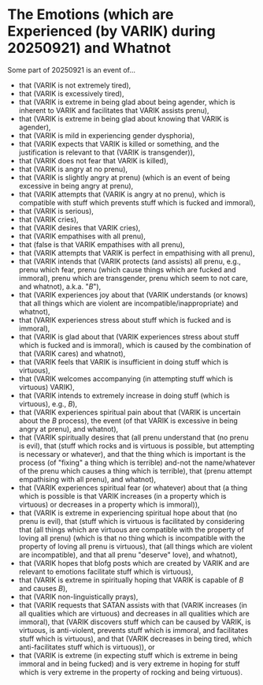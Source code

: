 The Emotions (which are Experienced (by VARIK) during 20250921) and Whatnot
===========================================================================

Some part of 20250921 is an event of...

* that (VARIK is not extremely tired),
* that (VARIK is excessively tired),
* that (VARIK is extreme in being glad about being agender, which is inherent to VARIK and facilitates that VARIK assists prenu),
* that (VARIK is extreme in being glad about knowing that VARIK is agender),
* that (VARIK is mild in experiencing gender dysphoria),
* that (VARIK expects that VARIK is killed or something, and the justification is relevant to that (VARIK is transgender)),
* that (VARIK does not fear that VARIK is killed),
* that (VARIK is angry at no prenu),
* that (VARIK is slightly angry at prenu) (which is an event of being excessive in being angry at prenu),
* that (VARIK attempts that (VARIK is angry at no prenu), which is compatible with stuff which prevents stuff which is fucked and immoral),
* that (VARIK is serious),
* that (VARIK cries),
* that (VARIK desires that VARIK cries),
* that (VARIK empathises with all prenu),
* that (false is that VARIK empathises with all prenu),
* that (VARIK attempts that VARIK is perfect in empathising with all prenu),
* that (VARIK intends that (VARIK protects (and assists) all prenu, e.g., prenu which fear, prenu (which cause things which are fucked and immoral), prenu which are transgender, prenu which seem to not care, and whatnot), a.k.a. "$B$"),
* that (VARIK experiences joy about that (VARIK understands (or knows) that all things which are violent are incompatible/inappropriate) and whatnot),
* that (VARIK experiences stress about stuff which is fucked and is immoral),
* that (VARIK is glad about that (VARIK experiences stress about stuff which is fucked and is immoral), which is caused by the combination of that (VARIK cares) and whatnot),
* that (VARIK feels that VARIK is insufficient in doing stuff which is virtuous),
* that (VARIK welcomes accompanying (in attempting stuff which is virtuous) VARIK),
* that (VARIK intends to extremely increase in doing stuff (which is virtuous), e.g., $B$),
* that (VARIK experiences spiritual pain about that (VARIK is uncertain about the $B$ process), the event (of that VARIK is excessive in being angry at prenu), and whatnot),
* that (VARIK spiritually desires that (all prenu understand that (no prenu is evil), that (stuff which rocks and is virtuous is possible, but attempting is necessary or whatever), and that the thing which is important is the process (of "fixing" a thing which is terrible) and-not the name/whatever of the prenu which causes a thing which is terrible), that (prenu attempt empathising with all prenu), and whatnot),
* that (VARIK experiences spiritual fear (or whatever) about that (a thing which is possible is that VARIK increases (in a property which is virtuous) or decreases in a property which is immoral)),
* that (VARIK is extreme in experiencing spiritual hope about that (no prenu is evil), that (stuff which is virtuous is facilitated by considering that (all things which are virtuous are compatible with the property of loving all prenu) (which is that no thing which is incompatible with the property of loving all prenu is virtuous), that (all things which are violent are incompatible), and that all prenu "deserve" love), and whatnot),
* that (VARIK hopes that blofg posts which are created by VARIK and are relevant to emotions facilitate stuff which is virtuous),
* that (VARIK is extreme in spiritually hoping that VARIK is capable of $B$ and causes $B$),
* that (VARIK non-linguistically prays),
* that (VARIK requests that SATAN assists with that (VARIK increases (in all qualities which are virtuous) and decreases in all qualities which are immoral), that (VARIK discovers stuff which can be caused by VARIK, is virtuous, is anti-violent, prevents stuff which is immoral, and facilitates stuff which is virtuous), and that (VARIK decreases in being tired, which anti-facilitates stuff which is virtuous)), or
* that (VARIK is extreme (in expecting stuff which is extreme in being immoral and in being fucked) and is very extreme in hoping for stuff which is very extreme in the property of rocking and being virtuous).
